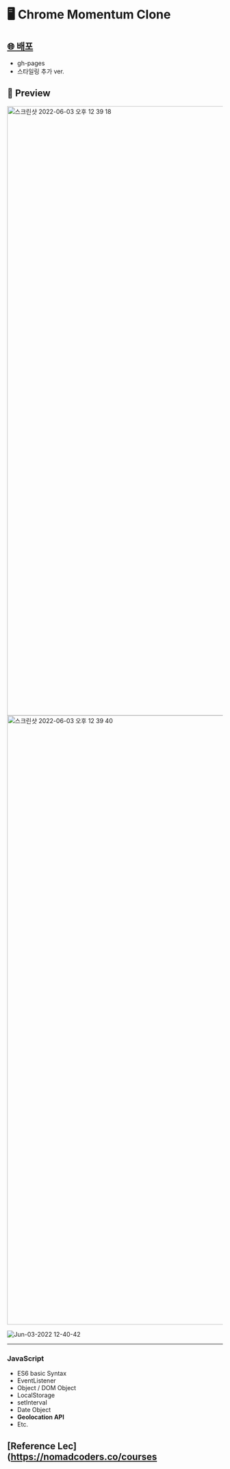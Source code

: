 # 🖥 Chrome Momentum Clone


## [🌐 배포](https://thisisyjin.github.io/chrome-momentum-clone/)
- gh-pages
- 스타일링 추가 ver.


## 🎨 Preview

<img width="1422" alt="스크린샷 2022-06-03 오후 12 39 18" src="https://user-images.githubusercontent.com/89119982/171781640-281f3d71-d68f-45b2-9c48-99b0da06ee69.png">
<img width="1422" alt="스크린샷 2022-06-03 오후 12 39 40" src="https://user-images.githubusercontent.com/89119982/171781644-534e9766-2c51-415b-bba5-a8e9de1c5551.png">


![Jun-03-2022 12-40-42](https://user-images.githubusercontent.com/89119982/171781664-01841364-2aa3-437b-b15f-03eb36928cb4.gif)


***


### JavaScript

- ES6 basic Syntax
- EventListener
- Object / DOM Object
- LocalStorage 
- setInterval
- Date Object
- **Geolocation API**
- Etc.



## [Reference Lec](https://nomadcoders.co/courses

